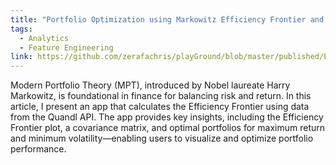 ```yaml
---
title: "Portfolio Optimization using Markowitz Efficiency Frontier and Dash"
tags:
  - Analytics
  - Feature Engineering
link: https://github.com/zerafachris/playGround/blob/master/published/EFT/readme.md
---
```


Modern Portfolio Theory (MPT), introduced by Nobel laureate Harry Markowitz, is foundational in finance for balancing risk and return. In this article, I present an app that calculates the Efficiency Frontier using data from the Quandl API. The app provides key insights, including the Efficiency Frontier plot, a covariance matrix, and optimal portfolios for maximum return and minimum volatility—enabling users to visualize and optimize portfolio performance.
